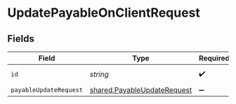 # UpdatePayableOnClientRequest


## Fields

| Field                                                                             | Type                                                                              | Required                                                                          | Description                                                                       |
| --------------------------------------------------------------------------------- | --------------------------------------------------------------------------------- | --------------------------------------------------------------------------------- | --------------------------------------------------------------------------------- |
| `id`                                                                              | *string*                                                                          | :heavy_check_mark:                                                                | Unique identifier                                                                 |
| `payableUpdateRequest`                                                            | [shared.PayableUpdateRequest](../../../sdk/models/shared/payableupdaterequest.md) | :heavy_minus_sign:                                                                | N/A                                                                               |